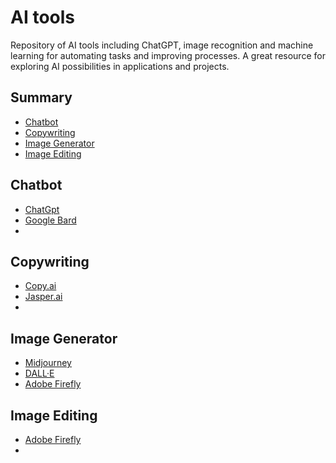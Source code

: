 # AI tools

Repository of AI tools including ChatGPT, image recognition and machine learning for automating tasks and improving processes. A great resource for exploring AI possibilities in applications and projects.

## Summary

- [Chatbot](#category)
- [Copywriting](#copywriting)
- [Image Generator](#image-generator)
- [Image Editing](#image-editing)

## Chatbot

- [ChatGpt](https://chat.openai.com/chat)
- [Google Bard](https://bard.google.com/)
- []()

## Copywriting

- [Copy.ai](https://www.copy.ai/)
- [Jasper.ai](https://www.jasper.ai/)
- []()

## Image Generator

- [Midjourney](https://www.midjourney.com)
- [DALL·E](https://openai.com/product/dall-e-2)
- [Adobe Firefly](https://www.adobe.com/sensei/generative-ai/firefly.html)

## Image Editing

- [Adobe Firefly](https://www.adobe.com/sensei/generative-ai/firefly.html)
- []()
